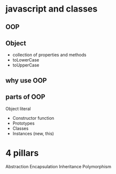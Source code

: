 # javascript and classes

## OOP

## Object
- collection of properties and methods
- toLowerCase
- toUpperCase

## why use OOP

## parts of OOP
Object literal

- Constructor function
- Prototypes
- Classes
- Instances (new, this)


# 4 pillars
Abstraction
Encapsulation
Inheritance
Polymorphism